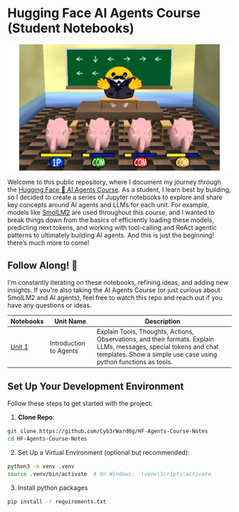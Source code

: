 # Hugging Face AI Agents Course (Student Notebooks)

![](images/HF-Class.png)

Welcome to this public repository, where I document my journey through the [Hugging Face 🤗 AI Agents Course](https://huggingface.co/learn/agents-course/). As a student, I learn best by building, so I decided to create a series of Jupyter notebooks to explore and share key concepts around AI agents and LLMs for each unit. For example, models like [SmolLM2](https://huggingface.co/HuggingFaceTB/SmolLM2-1.7B-Instruct) are used throughout this course, and I wanted to break things down from the basics of efficiently loading these models, predicting next tokens, and working with tool-calling and ReAct agentic patterns to ultimately building AI agents. And this is just the beginning! there’s much more to come!

## Follow Along! 👀

I'm constantly iterating on these notebooks, refining ideas, and adding new insights. If you're also taking the AI Agents Course (or just curious about SmolLM2 and AI agents), feel free to watch this repo and reach out if you have any questions or ideas.

| Notebooks | Unit Name | Description |
| --- | --- | --- |
| [Unit 1](unit1/README.md) | Introduction to Agents | Explain Tools, Thoughts, Actions, Observations, and their formats. Explain LLMs, messages, special tokens and chat templates. Show a simple use case using python functions as tools. |

## Set Up Your Development Environment

Follow these steps to get started with the project:

1. **Clone Repo**:

```bash
git clone https://github.com/Cyb3rWard0g/HF-Agents-Course-Notes
cd HF-Agents-Course-Notes
```

2. Set Up a Virtual Environment (optional but recommended):

```bash
python3 -m venv .venv
source .venv/bin/activate  # On Windows: .\venv\Scripts\activate
```

3. Install python packages

```bash
pip install -r requirements.txt
```